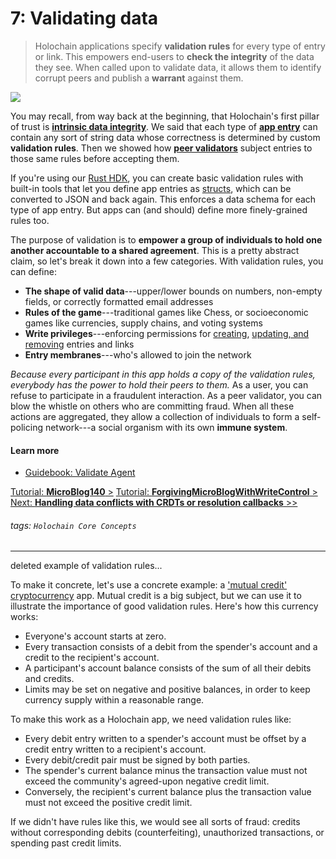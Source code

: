# 7: Validating data

> Holochain applications specify **validation rules** for every type of entry or link. This empowers end-users to **check the integrity** of the data they see. When called upon to validate data, it allows them to identify corrupt peers and publish a **warrant** against them.

![](https://i.imgur.com/4iiJiZn.jpg)

You may recall, from way back at the beginning, that Holochain's first pillar of trust is [**intrinsic data integrity**](../1_the_basics). We said that each type of [**app entry**](../3_private_data#Source-chain-your-own-data-store) can contain any sort of string data whose correctness is determined by custom **validation rules**. Then we showed how [**peer validators**](../4_public_data_on_the_DHT#A-cloud-of-witnesses) subject entries to those same rules before accepting them.

If you're using our [Rust HDK](https://developer.holochain.org/api/latest/hdk/), you can create basic validation rules with built-in tools that let you define app entries as [structs](https://doc.rust-lang.org/rust-by-example/custom_types/structs.html), which can be converted to JSON and back again. This enforces a data schema for each type of app entry. But apps can (and should) define more finely-grained rules too.

The purpose of validation is to **empower a group of individuals to hold one another accountable to a shared agreement**. This is a pretty abstract claim, so let's break it down into a few categories. With validation rules, you can define:

* **The shape of valid data**---upper/lower bounds on numbers, non-empty fields, or correctly formatted email addresses
* **Rules of the game**---traditional games like Chess, or socioeconomic games like currencies, supply chains, and voting systems
* **Write privileges**---enforcing permissions for [creating](../4_public_data_on_the_DHT), [updating, and removing](../6_modifyin_and_deleting_data) entries and links
* **Entry membranes**---who's allowed to join the network

_Because every participant in this app holds a copy of the validation rules, everybody has the power to hold their peers to them._ As a user, you can refuse to participate in a fraudulent interaction. As a peer validator, you can blow the whistle on others who are committing fraud. When all these actions are aggregated, they allow a collection of individuals to form a self-policing network---a social organism with its own **immune system**.

#### Learn more

* [Guidebook: Validate Agent](https://developer.holochain.org/guide/latest/zome/validate_agent.html)

[Tutorial: **MicroBlog140** >](#)
[Tutorial: **ForgivingMicroBlogWithWriteControl** >](#)
[Next: **Handling data conflicts with CRDTs or resolution callbacks** >>](../8_resolution_callbacks)

###### tags: `Holochain Core Concepts`

---

deleted example of validation rules...

To make it concrete, let's use a concrete example: a ['mutual credit' cryptocurrency](http://ceptr.org/whitepapers/mutual-credit) app. Mutual credit is a big subject, but we can use it to illustrate the importance of good validation rules. Here's how this currency works:

* Everyone's account starts at zero.
* Every transaction consists of a debit from the spender's account and a credit to the recipient's account.
* A participant's account balance consists of the sum of all their debits and credits.
* Limits may be set on negative and positive balances, in order to keep currency supply within a reasonable range.

To make this work as a Holochain app, we need validation rules like:

* Every debit entry written to a spender's account must be offset by a credit entry written to a recipient's account.
* Every debit/credit pair must be signed by both parties.
* The spender's current balance minus the transaction value must not exceed the community's agreed-upon negative credit limit.
* Conversely, the recipient's current balance plus the transaction value must not exceed the positive credit limit.

If we didn't have rules like this, we would see all sorts of fraud: credits without corresponding debits (counterfeiting), unauthorized transactions, or spending past credit limits.
